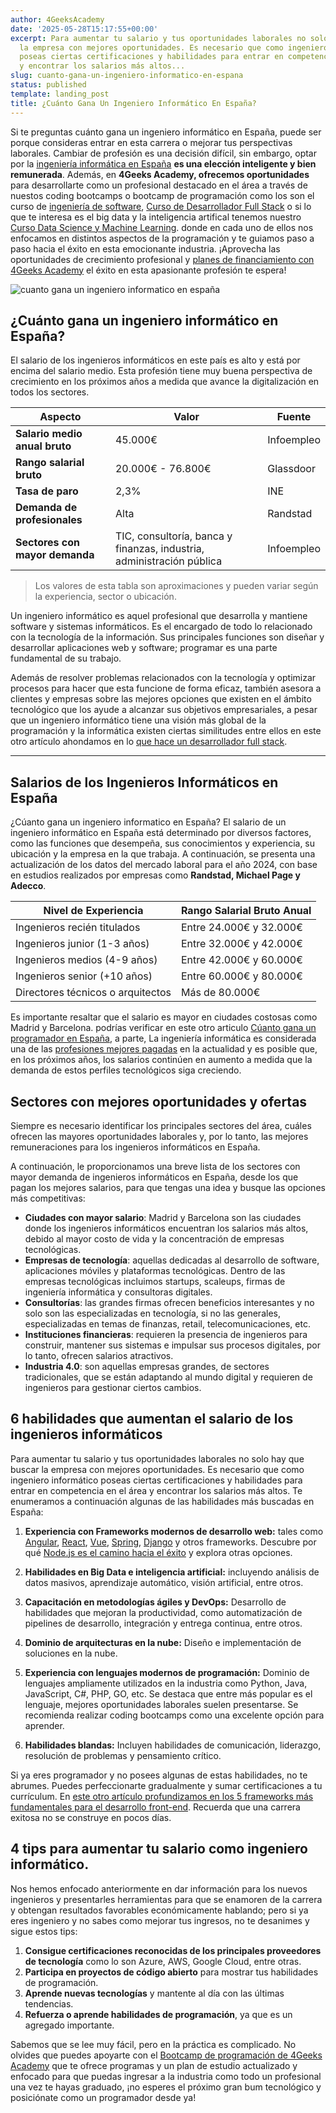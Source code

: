 ```yaml
---
author: 4GeeksAcademy
date: '2025-05-28T15:17:55+00:00'
excerpt: Para aumentar tu salario y tus oportunidades laborales no solo hay que buscar
  la empresa con mejores oportunidades. Es necesario que como ingeniero informático
  poseas ciertas certificaciones y habilidades para entrar en competencia en el área
  y encontrar los salarios más altos...
slug: cuanto-gana-un-ingeniero-informatico-en-espana
status: published
template: landing_post
title: ¿Cuánto Gana Un Ingeniero Informático En España?
---
```

Si te preguntas cuánto gana un ingeniero informático en España, puede ser porque consideras entrar en esta carrera o mejorar tus perspectivas laborales. Cambiar de profesión es una decisión difícil, sin embargo, optar por la [ingeniería informática en España](https://4geeksacademy.com/es/coding-bootcamps/ingenieria-de-software-programacion) **es una elección inteligente y bien remunerada**. Además, en **4Geeks Academy, ofrecemos oportunidades** para desarrollarte como un profesional destacado en el área a través de nuestos coding bootcamps o bootcamp de programación como los son el curso de [ingeniería de software](https://4geeksacademy.com/es/coding-bootcamps/ingenieria-de-software-programacion), [Curso de Desarrollador Full Stack](https://4geeksacademy.com/es/coding-bootcamps/desarrollador-full-stack) o si lo que te interesa es el big data y la inteligencia artifical tenemos nuestro [Curso Data Science y Machine Learning](https://4geeksacademy.com/es/coding-bootcamps/curso-datascience-machine-learning). donde en cada uno de ellos nos enfocamos en distintos aspectos de la programación y te guiamos paso a paso hacia el éxito en esta emocionante industria. ¡Aprovecha las oportunidades de crecimiento profesional y [planes de financiamiento con 4Geeks Academy](https://4geeksacademy.com/es/financiacion) el éxito en esta apasionante profesión te espera!

![cuanto gana un ingeniero informatico en españa](https://breathecode.herokuapp.com/v1/media/file/software-developer-picture-jpg)

## ¿Cuánto gana un ingeniero informático en España?

El salario de los ingenieros informáticos en este país es alto y está por encima del salario medio. Esta profesión tiene muy buena perspectiva de crecimiento en los próximos años a medida que avance la digitalización en todos los sectores. 



| **Aspecto**                        | **Valor**                        | **Fuente**                                          |
| ------------------------------ | ---------------------------- | ----------------------------------------------- |
| **Salario medio anual bruto**      | 45.000€                      | Infoempleo                                      |
| **Rango salarial bruto**           | 20.000€ - 76.800€            | Glassdoor                                       |
| **Tasa de paro**                   | 2,3%                         | INE                                             |
| **Demanda de profesionales**       | Alta                         | Randstad                                        |
| **Sectores con mayor demanda**     | TIC, consultoría, banca y finanzas, industria, administración pública | Infoempleo |
>Los valores de esta tabla son aproximaciones y pueden variar según la experiencia, sector  o ubicación.


Un ingeniero informático es aquel profesional que desarrolla y mantiene software y sistemas informáticos. Es el encargado de todo lo relacionado con la tecnología de la información. Sus principales funciones son diseñar y desarrollar aplicaciones web y software; programar es una parte fundamental de su trabajo. 

Además de resolver problemas relacionados con la tecnología y optimizar procesos para hacer que esta funcione de forma eficaz, también asesora a clientes y empresas sobre las mejores opciones que existen en el ámbito tecnológico que los ayude a alcanzar sus objetivos empresariales, a pesar que un ingeniero informático tiene una visión más global de la programación y la informática existen ciertas similitudes entre ellos en este otro artículo ahondamos en lo [que hace un desarrollador full stack](https://4geeksacademy.com/es/desarrollador-full-stack/desarrollador-full-stack-developer). 

---

## Salarios de los Ingenieros Informáticos en España

¿Cúanto gana un ingeniero informatico en España?  El salario de un ingeniero informático en España está determinado por diversos factores, como las funciones que desempeña, sus conocimientos y experiencia, su ubicación y la empresa en la que trabaja. A continuación, se presenta una actualización de los datos del mercado laboral para el año 2024, con base en estudios realizados por empresas como **Randstad, Michael Page y Adecco**.

| Nivel de Experiencia               | Rango Salarial Bruto Anual      |
| ---------------------------------- | ------------------------------- |
| Ingenieros recién titulados        | Entre 24.000€ y 32.000€         |
| Ingenieros junior (1-3 años)       | Entre 32.000€ y 42.000€         |
| Ingenieros medios (4-9 años)       | Entre 42.000€ y 60.000€         |
| Ingenieros senior (+10 años)       | Entre 60.000€ y 80.000€         |
| Directores técnicos o arquitectos  | Más de 80.000€                 |


Es importante resaltar que el salario es mayor en ciudades costosas como Madrid y Barcelona. podrías verificar en este otro articulo [Cúanto gana un programador en España](https://4geeksacademy.com/es/cuanto-gana-un-programador/cuanto-gana-un-programador-en-espana), a parte,  La ingeniería informática es considerada una de las [profesiones mejores pagadas](https://4geeksacademy.com/es/carrera-de-programacion/carrera-de-programacion-es) en la actualidad y es posible que, en los próximos años, los salarios continúen en aumento a medida que la demanda de estos perfiles tecnológicos siga creciendo.

## Sectores con mejores oportunidades y ofertas

Siempre es necesario identificar los principales sectores del área, cuáles ofrecen las mayores oportunidades laborales y, por lo tanto, las mejores remuneraciones para los ingenieros informáticos en España.

A continuación, le proporcionamos una breve lista de los sectores con mayor demanda de ingenieros informáticos en España, desde los que pagan los mejores salarios, para que tengas una idea y busque las opciones más competitivas: 

- **Ciudades con mayor salario**: Madrid y Barcelona son las ciudades donde los ingenieros informáticos encuentran los salarios más altos, debido al mayor costo de vida y la concentración de empresas tecnológicas.
- **Empresas de tecnología**: aquellas dedicadas al desarrollo de software, aplicaciones móviles y plataformas tecnológicas. Dentro de las empresas tecnológicas incluimos startups, scaleups, firmas de ingeniería informática y consultoras digitales. 
- **Consultorías**: las grandes firmas ofrecen beneficios interesantes y no solo son las especializadas en tecnología, si no las generales, especializadas en temas de finanzas, retail, telecomunicaciones, etc. 
- **Instituciones financieras**: requieren la presencia de ingenieros para construir, mantener sus sistemas e impulsar sus procesos digitales, por lo tanto, ofrecen salarios atractivos. 
- **Industria 4.0**: son aquellas empresas grandes, de sectores tradicionales, que se están adaptando al mundo digital y requieren de ingenieros para gestionar ciertos cambios. 

## 6 habilidades que aumentan el salario de los ingenieros informáticos

Para aumentar tu salario y tus oportunidades laborales no solo hay que buscar la empresa con mejores oportunidades. Es necesario que como ingeniero informático poseas ciertas certificaciones y habilidades para entrar en competencia en el área y encontrar los salarios más altos.
 Te enumeramos a continuación algunas de las habilidades más buscadas en España: 


1. **Experiencia con Frameworks modernos de desarrollo web:** tales como [Angular](https://angular.io/), [React](https://reactjs.org/), [Vue](https://vuejs.org/), [Spring](https://spring.io/), [Django](https://www.djangoproject.com/) y otros frameworks. Descubre por qué [Node.js es el camino hacia el éxito](https://4geeksacademy.com/es/aprender-a-programar/nodejs-el-camino-hacia-el-exito-de-la-programacion-back-end) y explora otras opciones.

2. **Habilidades en Big Data e inteligencia artificial:** incluyendo análisis de datos masivos, aprendizaje automático, visión artificial, entre otros.

3. **Capacitación en metodologías ágiles y DevOps:** Desarrollo de habilidades que mejoran la productividad, como automatización de pipelines de desarrollo, integración y entrega continua, entre otros.

4. **Dominio de arquitecturas en la nube:** Diseño e implementación de soluciones en la nube.

5. **Experiencia con lenguajes modernos de programación:** Dominio de lenguajes ampliamente utilizados en la industria como Python, Java, JavaScript, C#, PHP, GO, etc. Se destaca que entre más popular es el lenguaje, mejores oportunidades laborales suelen presentarse. Se recomienda realizar coding bootcamps como una excelente opción para aprender.

6. **Habilidades blandas:** Incluyen habilidades de comunicación, liderazgo, resolución de problemas y pensamiento crítico.

Si ya eres programador y no posees algunas de estas habilidades, no te abrumes. Puedes perfeccionarte gradualmente y sumar certificaciones a tu currículum. En [este otro artículo profundizamos en los 5 frameworks más fundamentales para el desarrollo front-end](https://4geeksacademy.com/es/aprender-a-programar/los-5-frameworks-fundamentales-para-frontend). Recuerda que una carrera exitosa no se construye en pocos días.


## 4 tips para aumentar tu salario como ingeniero informático. 

Nos hemos enfocado anteriormente en dar información para los nuevos ingenieros y presentarles herramientas para que se enamoren de la carrera y obtengan resultados favorables económicamente hablando; pero si ya eres ingeniero y no sabes como mejorar tus ingresos, no te desanimes y sigue estos tips: 

1. **Consigue certificaciones reconocidas de los principales proveedores de tecnología** como lo son Azure, AWS, Google Cloud, entre otras. 
2. **Participa en proyectos de código abierto** para mostrar tus habilidades de programación. 
3. **Aprende nuevas tecnologías** y mantente al día con las últimas tendencias. 
4. **Refuerza o aprende habilidades de programación**, ya que es un agregado importante. 

Sabemos que se lee muy fácil, pero en la práctica es complicado. No olvides que puedes apoyarte con el [Bootcamp de programación de 4Geeks Academy](https://4geeksacademy.com/es/curso-de-programacion-desde-cero) que te ofrece programas y un plan de estudio actualizado y enfocado para que puedas ingresar a la industria como todo un profesional una vez te hayas graduado, ¡no esperes el próximo gran bum tecnológico y posiciónate como un programador desde ya!